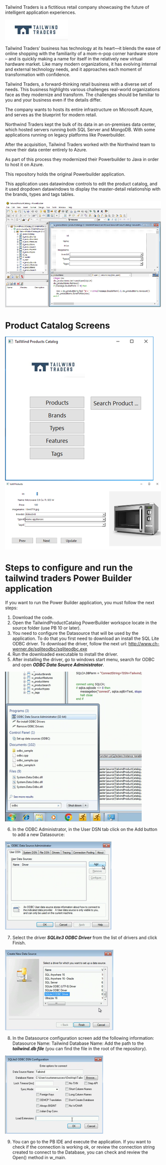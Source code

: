 
Tailwind Traders is a fictitious retail company showcasing the future of intelligent application experiences.

<img src="TailWindLogo.JPG" alt="Tailwind Traders Logo"/>

Tailwind Traders’ business has technology at its heart—it blends the ease of online shopping with the familiarity of a mom-n-pop corner hardware store – and is quickly making a name for itself in the relatively new virtual hardware market. Like many modern organizations, it has evolving internal and external technology needs, and it approaches each moment of transformation with confidence.

Tailwind Traders, a forward-thinking retail business with a diverse set of needs. This business highlights various challenges real-world organizations face as they modernize and transform. The challenges should be familiar to you and your business even if the details differ.

The company wants to hosts its entire infrastructure on Microsoft Azure, and serves as the blueprint for modern retail.



Northwind Traders kept the bulk of its data in an on-premises data center, which hosted servers running both SQL Server and MongoDB. With some applications running on legacy platforms like Powerbuilder.

After the acquisition, Tailwind Traders worked with the Northwind team to move their data center entirely to Azure.

As part of this process they modernized their Powerbuilder to Java in order to host it on Azure.

This repository holds the original Powerbuilder application.

This application uses datawindow controls to edit the product catalog, and it used dropdown datawindows to display the master-detail relationship with the brands, types and tags tables.

<img src="pbide.PNG">

# Product Catalog Screens


<img src="MainScreen.PNG">
<img src="editproducts.PNG">


# Steps to configure and run the tailwind traders Power Builder application


If you want to run the Power Builder application, you must follow the next steps:

1. Download the code.
2. Open the TailwindProductCatalog PowerBuilder workspce locate in the source folder (use PB 10 or later).
3. You need to configure the Datasource that will be used by the application. To do that you first need to download an install the SQL Lite ODBC driver. To download the driver, follow the next url: http://www.ch-werner.de/sqliteodbc/sqliteodbc.exe
4. Run the downloaded executable to install the driver.
5. After installing the driver, go to windows start menu, search for ODBC and open ***ODBC Data Source Administrator***.

<img src="DataSourceAdministrator.png">

6. In the ODBC Administrator, in the User DSN tab click on the Add button to add a new Datasource:

<img src="AddDatasource.png">

7. Select the driver ***SQLite3 ODBC Driver*** from the list of drivers and click Finish.

<img src="DriverSelection.png">

8. In the Datasource configuration screen add the following information:
    Datasource Name: Tailwind
    Database Name: Add the path to the ***tailwind.db file*** (you can find the file in the root of the repository).

<img src="DataSourceConfig.png">

9. You can go to the PB IDE and execute the application. If you want to check if the connection is working ok, or review the connection string created to connect to the Database, you can check and review the Open() method in w_main.